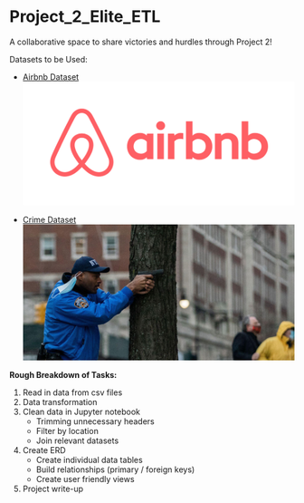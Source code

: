 # Project_2_Elite_ETL
A collaborative space to share victories and hurdles through Project 2!


Datasets to be Used: 
- [Airbnb Dataset](https://www.kaggle.com/mysarahmadbhat/airbnb-listings-reviews?select=Airbnb+Data)
![Alt text](images/airbnb.png?raw=true "Title")


- [Crime Dataset](https://www.kaggle.com/ajkarella/nyc-crime-stats)
![Alt text](images/nyccrime.jpg?raw=true "Title")


**Rough Breakdown of Tasks:** 
1) Read in data from csv files
2) Data transformation
3) Clean data in Jupyter notebook
    - Trimming unnecessary headers
    - Filter by location
    - Join relevant datasets
4) Create ERD
    - Create individual data tables
    - Build relationships (primary / foreign keys)
    - Create user friendly views
5) Project write-up
